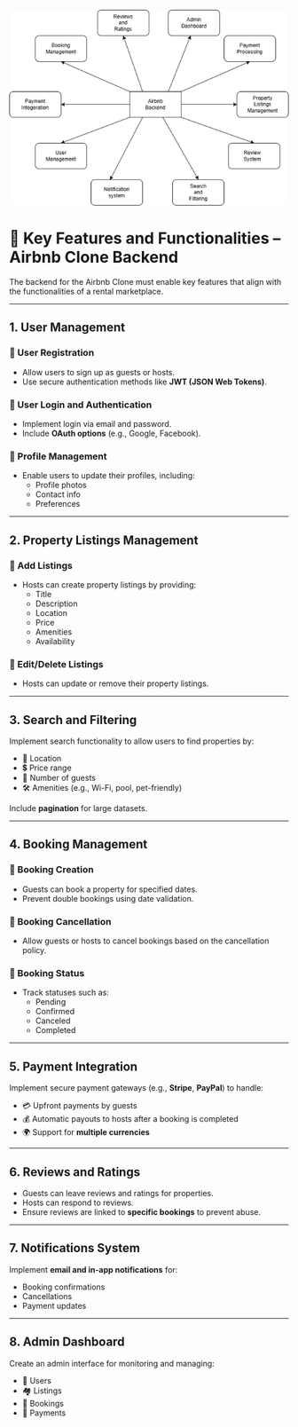 ![Diagram for airbnb core features](./airbnb-features.png)

# 📘 Key Features and Functionalities – Airbnb Clone Backend

The backend for the Airbnb Clone must enable key features that align with the functionalities of a rental marketplace.

---

## 1. User Management

### 🔹 User Registration
- Allow users to sign up as guests or hosts.
- Use secure authentication methods like **JWT (JSON Web Tokens)**.

### 🔹 User Login and Authentication
- Implement login via email and password.
- Include **OAuth options** (e.g., Google, Facebook).

### 🔹 Profile Management
- Enable users to update their profiles, including:
  - Profile photos
  - Contact info
  - Preferences

---

## 2. Property Listings Management

### 🔹 Add Listings
- Hosts can create property listings by providing:
  - Title
  - Description
  - Location
  - Price
  - Amenities
  - Availability

### 🔹 Edit/Delete Listings
- Hosts can update or remove their property listings.

---

## 3. Search and Filtering

Implement search functionality to allow users to find properties by:
- 📍 Location  
- 💲 Price range  
- 👥 Number of guests  
- 🛠️ Amenities (e.g., Wi-Fi, pool, pet-friendly)  

Include **pagination** for large datasets.

---

## 4. Booking Management

### 🔹 Booking Creation
- Guests can book a property for specified dates.
- Prevent double bookings using date validation.

### 🔹 Booking Cancellation
- Allow guests or hosts to cancel bookings based on the cancellation policy.

### 🔹 Booking Status
- Track statuses such as:
  - Pending
  - Confirmed
  - Canceled
  - Completed

---

## 5. Payment Integration

Implement secure payment gateways (e.g., **Stripe**, **PayPal**) to handle:
- 💳 Upfront payments by guests  
- 💰 Automatic payouts to hosts after a booking is completed  
- 🌍 Support for **multiple currencies**

---

## 6. Reviews and Ratings

- Guests can leave reviews and ratings for properties.
- Hosts can respond to reviews.
- Ensure reviews are linked to **specific bookings** to prevent abuse.

---

## 7. Notifications System

Implement **email and in-app notifications** for:
- Booking confirmations  
- Cancellations  
- Payment updates

---

## 8. Admin Dashboard

Create an admin interface for monitoring and managing:
- 👤 Users  
- 🏘️ Listings  
- 📅 Bookings  
- 💸 Payments

